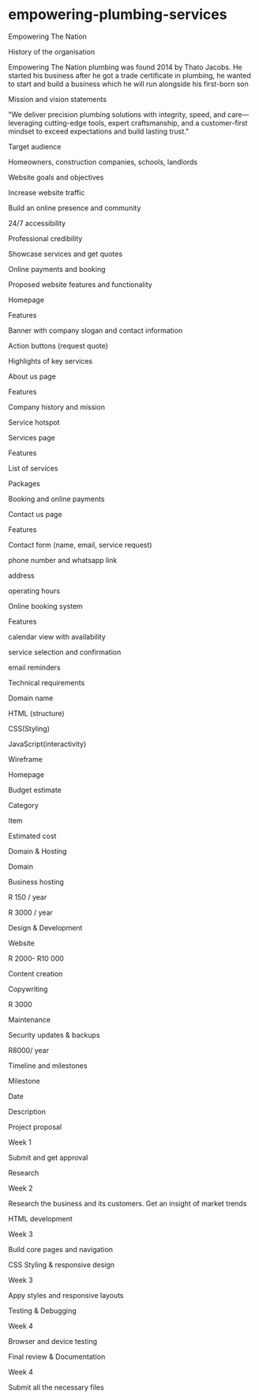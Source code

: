 # empowering-plumbing-services

Empowering The Nation  

History of the organisation  

Empowering The Nation plumbing was found 2014 by Thato Jacobs. He started his business after he got a trade certificate in plumbing, he wanted to start and build a business which he will run alongside his first-born son   

Mission and vision statements  

"We deliver precision plumbing solutions with integrity, speed, and care—leveraging cutting-edge tools, expert craftsmanship, and a customer-first mindset to exceed expectations and build lasting trust." 

Target audience 

Homeowners, construction companies, schools, landlords   

Website goals and objectives 

Increase website traffic 

Build an online presence and community  

24/7 accessibility  

Professional credibility 

Showcase services and get quotes 

Online payments and booking  

Proposed website features and functionality 

Homepage  

Features  

Banner with company slogan and contact information 

Action buttons (request quote) 

Highlights of key services 

About us page 

Features 

Company history and mission 

Service hotspot  

  

Services page 

Features  

List of services  

Packages  

Booking and online payments  

Contact us page 

Features  

Contact form (name, email, service request) 

phone number and whatsapp link 

address 

operating hours  

Online booking system 

Features  

calendar view with availability 

service selection and confirmation 

email reminders 

 

Technical requirements 

Domain name  

HTML (structure) 

CSS(Styling) 

JavaScript(interactivity) 

Wireframe 

Homepage 

 

 

 

Budget estimate 

Category  

Item  

Estimated cost  

Domain & Hosting  

Domain 

Business hosting  

R 150 / year 

R 3000 / year 

Design & Development 

Website  

R 2000- R10 000 

Content creation  

Copywriting  

R 3000 

Maintenance  

Security updates & backups  

R8000/ year 

 

Timeline and milestones 

Milestone  

Date  

Description  

Project proposal 

Week 1 

Submit and get approval 

Research  

Week 2  

Research the business and its customers. Get an insight of market trends  

HTML development 

Week 3  

Build core pages and navigation 

CSS Styling & responsive design 

Week 3 

Appy styles and responsive layouts  

Testing & Debugging  

Week 4 

Browser and device testing  

Final review & Documentation  

Week 4 

Submit all the necessary files 

 
